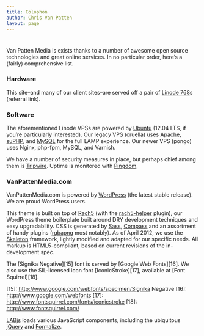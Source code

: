 ```yaml
---
title: Colophon
author: Chris Van Patten
layout: page
---
```

# 

Van Patten Media is exists thanks to a number of awesome open source technologies and great online services. In no particular order, here’s a (fairly) comprehensive list.

### Hardware

This site–and many of our client sites–are served off a pair of [Linode 768][1]s (referral link).

 [1]: http://www.linode.com/?r=a2aaee5d92af5295a5b13764a5a69a166e7fc7e2

### Software

The aforementioned Linode VPSs are powered by [Ubuntu][2] (12.04 LTS, if you’re particularly interested). Our legacy VPS (cruella) uses [Apache][3], [suPHP][4], and [MySQL][5] for the full LAMP experience. Our newer VPS (pongo) uses Nginx, php-fpm, MySQL, and Varnish.

 [2]: http://www.ubuntu.com/
 [3]: http://www.apache.org/
 [4]: http://www.suphp.org/Home.html
 [5]: http://www.mysql.com/

We have a number of security measures in place, but perhaps chief among them is [Tripwire][6]. Uptime is monitored with [Pingdom][7].

 [6]: http://sourceforge.net/projects/tripwire/
 [7]: http://www.pingdom.com/

### VanPattenMedia.com

VanPattenMedia.com is powered by [WordPress][8] (the latest stable release). We are proud WordPress users.

 [8]: http://www.wordpress.org/

This theme is built on top of [Rach5][9] (with the [rach5-helper][10] plugin), our WordPress theme boilerplate built around DRY development techniques and easy upgradability. CSS is generated by [Sass][11], [Compass][12] and an assortment of handy plugins ([rgbapng][13] most notably). As of April 2012, we use the [Skeleton][14] framework, lightly modified and adapted for our specific needs. All markup is HTML5-compliant, based on current revisions of the in-development spec.

 [9]: https://github.com/vanpattenmedia/rach5
 [10]: https://github.com/vanpattenmedia/rach5-helper
 [11]: http://www.sass-lang.com/
 [12]: http://www.compass-style.org/
 [13]: https://github.com/aaronrussell/compass-rgbapng
 [14]: http://www.getskeleton.com/

The [Signika Negative][15] font is served by [Google Web Fonts][16]. We also use the SIL-licensed icon font [IconicStroke][17], available at [Font Squirrel][18].

 [15]: http://www.google.com/webfonts/specimen/Signika Negative
 [16]: http://www.google.com/webfonts
 [17]: http://www.fontsquirrel.com/fonts/iconicstroke
 [18]: http://www.fontsquirrel.com/

[LABjs][19] loads various JavaScript components, including the ubiquitous [jQuery][20] and [Formalize][21].

 [19]: http://www.labjs.com
 [20]: http://jquery.com/
 [21]: http://www.formalize.me/